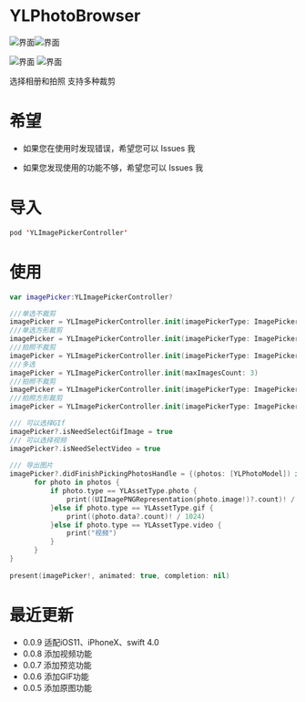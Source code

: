 # YLPhotoBrowser  

![界面](http://upload-images.jianshu.io/upload_images/6327326-c5cc489fdfbdd848.png?imageMogr2/auto-orient/strip%7CimageView2/2/w/300)![界面](http://upload-images.jianshu.io/upload_images/6327326-725134e53c71022f.png?imageMogr2/auto-orient/strip%7CimageView2/2/w/300)



![界面](http://upload-images.jianshu.io/upload_images/6327326-e492d9b9a71d4c49.png?imageMogr2/auto-orient/strip%7CimageView2/2/w/300) ![界面](http://upload-images.jianshu.io/upload_images/6327326-6e70030c31ae0264.png?imageMogr2/auto-orient/strip%7CimageView2/2/w/300)



 选择相册和拍照 支持多种裁剪
​    

# 希望
* 如果您在使用时发现错误，希望您可以 Issues 我


* 如果您发现使用的功能不够，希望您可以 Issues 我

# 导入

```swift
pod 'YLImagePickerController'
```

# 使用 

```swift
var imagePicker:YLImagePickerController?

///单选不裁剪
imagePicker = YLImagePickerController.init(imagePickerType: ImagePickerType.album, cropType: CropType.none) 
///单选方形裁剪
imagePicker = YLImagePickerController.init(imagePickerType: ImagePickerType.album, cropType: CropType.square)
///拍照不裁剪
imagePicker = YLImagePickerController.init(imagePickerType: ImagePickerType.album, cropType: CropType.circular)
///多选
imagePicker = YLImagePickerController.init(maxImagesCount: 3)
///拍照不裁剪
imagePicker = YLImagePickerController.init(imagePickerType: ImagePickerType.camera, cropType: CropType.none)
///拍照方形裁剪
imagePicker = YLImagePickerController.init(imagePickerType: ImagePickerType.camera, cropType: CropType.square)

/// 可以选择GIf
imagePicker?.isNeedSelectGifImage = true
/// 可以选择视频
imagePicker?.isNeedSelectVideo = true
   
/// 导出图片
imagePicker?.didFinishPickingPhotosHandle = {(photos: [YLPhotoModel]) in
      for photo in photos {
          if photo.type == YLAssetType.photo {
              print((UIImagePNGRepresentation(photo.image!)?.count)! / 1024)
          }else if photo.type == YLAssetType.gif {
              print((photo.data?.count)! / 1024)
          }else if photo.type == YLAssetType.video {
              print("视频")
          }
      }
}
        
present(imagePicker!, animated: true, completion: nil)
```

# 最近更新 

- 0.0.9    适配iOS11、iPhoneX、swift 4.0
- 0.0.8    添加视频功能
- 0.0.7    添加预览功能
- 0.0.6    添加GIF功能
- 0.0.5    添加原图功能 

